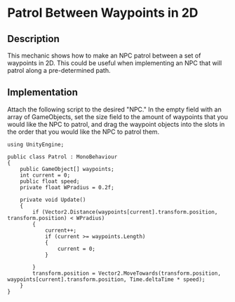 # Patrol Between Waypoints in 2D

## Description
This mechanic shows how to make an NPC patrol between a set of waypoints in 2D. This could be useful
when implementing an NPC that will patrol along a pre-determined path.

## Implementation
Attach the following script to the desired "NPC." In the empty field with an array of GameObjects,
set the size field to the amount of waypoints that you would like the NPC to patrol, and drag the waypoint objects
into the slots in the order that you would like the NPC to patrol them.


    using UnityEngine;

    public class Patrol : MonoBehaviour
    {
        public GameObject[] waypoints;
        int current = 0;
        public float speed;
        private float WPradius = 0.2f;

        private void Update()
        {
            if (Vector2.Distance(waypoints[current].transform.position, transform.position) < WPradius)
            {
                current++;
                if (current >= waypoints.Length)
                {
                    current = 0;
                }

            }
            transform.position = Vector2.MoveTowards(transform.position, waypoints[current].transform.position, Time.deltaTime * speed);
        }
    }
